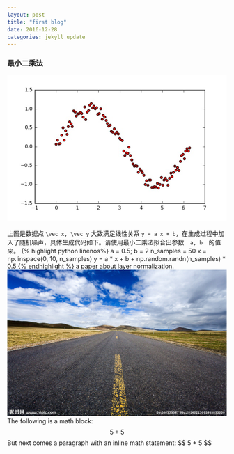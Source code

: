 ```yaml
---
layout: post
title: "first blog"
date: 2016-12-28
categories: jekyll update
---
```

### 最小二乘法
![sin_fitting](/assets/images/sin.jpg)

上图是数据点 `\vec x, \vec y` 大致满足线性关系 `y = a x + b`，在生成过程中加入了随机噪声，具体生成代码如下。请使用最小二乘法拟合出参数　`a, b`　的值来。
{% highlight python linenos%}
a = 0.5; b = 2
n_samples = 50
x = np.linspace(0, 10, n_samples)
y = a * x + b + np.random.randn(n_samples) * 0.5
{% endhighlight %}
a paper about [layer normalization](/assets/Layer_Normalization.pdf).
![highway](/assets/images/highway.jpg)
The following is a math block:
$$ 5 + 5 $$
But next comes a paragraph with an inline math statement:
\$$ 5 + 5 $$
